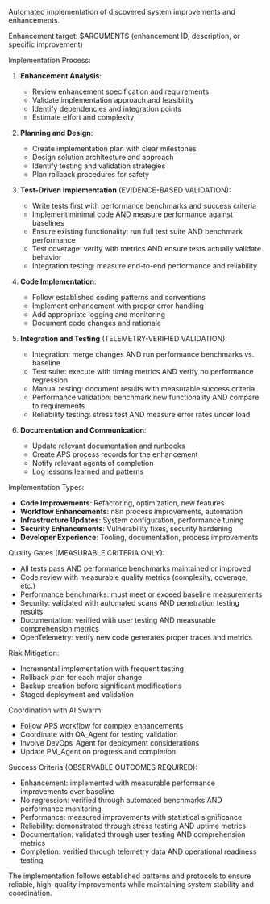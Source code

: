 Automated implementation of discovered system improvements and enhancements.

Enhancement target: $ARGUMENTS (enhancement ID, description, or specific improvement)

Implementation Process:
1. **Enhancement Analysis**:
   - Review enhancement specification and requirements
   - Validate implementation approach and feasibility
   - Identify dependencies and integration points
   - Estimate effort and complexity

2. **Planning and Design**:
   - Create implementation plan with clear milestones
   - Design solution architecture and approach
   - Identify testing and validation strategies
   - Plan rollback procedures for safety

3. **Test-Driven Implementation** (EVIDENCE-BASED VALIDATION):
   - Write tests first with performance benchmarks and success criteria
   - Implement minimal code AND measure performance against baselines
   - Ensure existing functionality: run full test suite AND benchmark performance
   - Test coverage: verify with metrics AND ensure tests actually validate behavior
   - Integration testing: measure end-to-end performance and reliability

4. **Code Implementation**:
   - Follow established coding patterns and conventions
   - Implement enhancement with proper error handling
   - Add appropriate logging and monitoring
   - Document code changes and rationale

5. **Integration and Testing** (TELEMETRY-VERIFIED VALIDATION):
   - Integration: merge changes AND run performance benchmarks vs. baseline
   - Test suite: execute with timing metrics AND verify no performance regression
   - Manual testing: document results with measurable success criteria
   - Performance validation: benchmark new functionality AND compare to requirements
   - Reliability testing: stress test AND measure error rates under load

6. **Documentation and Communication**:
   - Update relevant documentation and runbooks
   - Create APS process records for the enhancement
   - Notify relevant agents of completion
   - Log lessons learned and patterns

Implementation Types:
- **Code Improvements**: Refactoring, optimization, new features
- **Workflow Enhancements**: n8n process improvements, automation
- **Infrastructure Updates**: System configuration, performance tuning
- **Security Enhancements**: Vulnerability fixes, security hardening
- **Developer Experience**: Tooling, documentation, process improvements

Quality Gates (MEASURABLE CRITERIA ONLY):
- All tests pass AND performance benchmarks maintained or improved
- Code review with measurable quality metrics (complexity, coverage, etc.)
- Performance benchmarks: must meet or exceed baseline measurements
- Security: validated with automated scans AND penetration testing results
- Documentation: verified with user testing AND measurable comprehension metrics
- OpenTelemetry: verify new code generates proper traces and metrics

Risk Mitigation:
- Incremental implementation with frequent testing
- Rollback plan for each major change
- Backup creation before significant modifications
- Staged deployment and validation

Coordination with AI Swarm:
- Follow APS workflow for complex enhancements
- Coordinate with QA_Agent for testing validation
- Involve DevOps_Agent for deployment considerations
- Update PM_Agent on progress and completion

Success Criteria (OBSERVABLE OUTCOMES REQUIRED):
- Enhancement: implemented with measurable performance improvements over baseline
- No regression: verified through automated benchmarks AND performance monitoring
- Performance: measured improvements with statistical significance
- Reliability: demonstrated through stress testing AND uptime metrics
- Documentation: validated through user testing AND comprehension metrics
- Completion: verified through telemetry data AND operational readiness testing

The implementation follows established patterns and protocols to ensure reliable, high-quality improvements while maintaining system stability and coordination.
